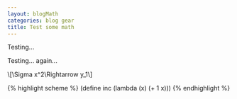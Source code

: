 ```yaml
---
layout: blogMath
categories: blog gear
title: Test some math
---
```


Testing...

Testing... again...

\\[\Sigma x^2\Rightarrow y_1\\]

{% highlight scheme %}
(define inc
  (lambda (x) (+ 1 x)))
{% endhighlight %}

